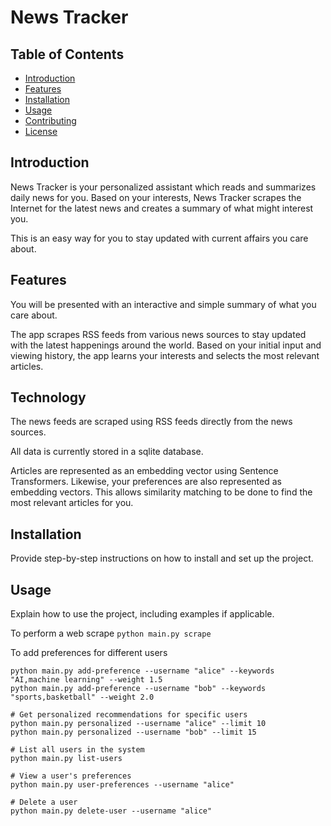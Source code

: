 # News Tracker

## Table of Contents
- [Introduction](#introduction)
- [Features](#features)
- [Installation](#installation)
- [Usage](#usage)
- [Contributing](#contributing)
- [License](#license)

## Introduction
News Tracker is your personalized assistant which reads and summarizes daily news for you. Based on your interests, News Tracker scrapes the Internet for the latest news and creates a summary of what might interest you. 

This is an easy way for you to stay updated with current affairs you care about. 

## Features
You will be presented with an interactive and simple summary of what you care about. 

The app scrapes RSS feeds from various news sources to stay updated with the latest happenings around the world. Based on your initial input and viewing history, the app learns your interests and selects the most relevant articles. 

## Technology
The news feeds are scraped using RSS feeds directly from the news sources. 

All data is currently stored in a sqlite database. 

Articles are represented as an embedding vector using Sentence Transformers. Likewise, your preferences are also represented as embedding vectors. This allows similarity matching to be done to find the most relevant articles for you. 

## Installation
Provide step-by-step instructions on how to install and set up the project.

## Usage
Explain how to use the project, including examples if applicable.

To perform a web scrape
`python main.py scrape`

To add preferences for different users
```# Add preferences for different users
python main.py add-preference --username "alice" --keywords "AI,machine learning" --weight 1.5
python main.py add-preference --username "bob" --keywords "sports,basketball" --weight 2.0

# Get personalized recommendations for specific users
python main.py personalized --username "alice" --limit 10
python main.py personalized --username "bob" --limit 15

# List all users in the system
python main.py list-users

# View a user's preferences
python main.py user-preferences --username "alice"

# Delete a user
python main.py delete-user --username "alice"
```